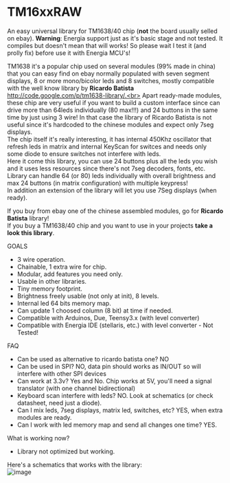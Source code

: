 TM16xxRAW
=========


An easy universal library for TM1638/40 chip (<b>not</b> the board usually selled on ebay).
**Warning**: Energia support just as it's basic stage and not tested. It compiles but doesn't mean that will works! So please wait I test it (and prolly fix) before use it with Energia MCU's!<br>

TM1638 it's a popular chip used on several modules (99% made in china) that you can easy find on ebay normally populated
with seven segment displays, 8 or more mono/bicolor leds and 8 switches, mostly compatible with the well know library by <b>Ricardo Batista</b> http://code.google.com/p/tm1638-library/.<br>
Apart ready-made modules, these chip are very useful if you want to build a custom interface since can drive more than 64leds individually (80 max!!!) and 24 buttons in the same time by just using 3 wire! In that case the library of Ricardo Batista is not useful since it's hardcoded to the chinese modules and expect only 7seg displays.<br>
The chip itself it's really interesting, it has internal 450Khz oscillator that refresh leds in matrix and internal KeyScan for switces and needs only some diode to ensure switches not interfere with leds.<br>
Here it come this library, you can use 24 buttons plus all the leds you wish and it uses less resources since there's not 7seg decoders, fonts, etc.<br>
Library can handle 64 (or 80) leds individually with overall brightness and max 24 buttons (in matrix configuration) with multiple keypress!<br>
In addition an extension of the library will let you use 7Seg displays (when ready).


If you buy from ebay one of the chinese assembled modules, go for <b>Ricardo Batista</b> library!<br>
If you buy a TM1638/40 chip and you want to use in your projects <b>take a look this library</b>.<br>

GOALS

  - 3 wire operation.
  - Chainable, 1 extra wire for chip.
  - Modular, add features you need only.
  - Usable in other libraries.
  - Tiny memory footprint.
  - Brightness freely usable (not only at init), 8 levels.
  - Internal led 64 bits memory map.
  - Can update 1 choosed column (8 bit) at time if needed.
  - Compatible with Arduinos, Due, Teensy3.x (with level converter)
  - Compatible with Energia IDE (stellaris, etc.) with level converter - Not Tested!

FAQ

  - Can be used as alternative to ricardo batista one? NO
  - Can be used in SPI? NO, data pin should works as IN/OUT so will interfere with other SPI devices
  - Can work at 3.3v? Yes and No. Chip works at 5V, you'll need a signal translator (with one channel bidirectional)
  - Keyboard scan interfere with leds? NO. Look at schematics (or check datasheet, need just a diode).
  - Can I mix leds, 7seg displays, matrix led, switches, etc? YES, when extra modules are ready.
  - Can I work with led memory map and send all changes one time? YES.

What is working now?

  - Library not optimized but working.<br>

Here's a schematics that works with the library:<br>
![image](http://i1189.photobucket.com/albums/z437/theamra/github/TM1638_small_schem-1.png "schem small")<br>
